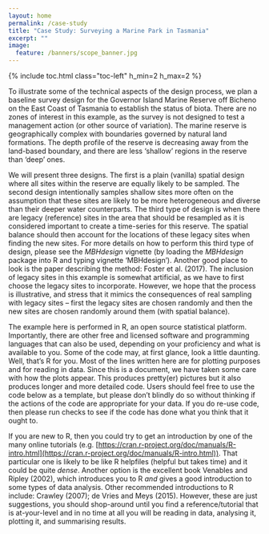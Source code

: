 ```yaml
---
layout: home
permalink: /case-study
title: "Case Study: Surveying a Marine Park in Tasmania"
excerpt: ""
image:
  feature: /banners/scope_banner.jpg
---
```

{% include toc.html class="toc-left" h_min=2 h_max=2 %}

To illustrate some of the technical aspects of the design process, we plan a baseline survey design for the Governor Island Marine Reserve off Bicheno on the East Coast of Tasmania to establish the status of biota. There are no zones of interest in this example, as the survey is not designed to test a management action (or other source of variation). The marine reserve is geographically complex with boundaries governed by natural land formations. The depth profile of the reserve is decreasing away from the land-based boundary, and there are less ‘shallow’ regions in the reserve than ‘deep’ ones.

We will present three designs. The first is a plain (vanilla) spatial design where all sites within the reserve are equally likely to be sampled. The second design intentionally samples shallow sites more often on the assumption that these sites are likely to be more heterogeneous and diverse than their deeper water counterparts. The third type of design is when there are legacy (reference) sites in the area that should be resampled as it is considered important to create a time-series for this reserve. The spatial balance should then account for the locations of these legacy sites when finding the new sites. For more details on how to perform this third type of design, please see the _MBHdesign_ vignette (by loading the _MBHdesign_ package into R and typing vignette ‘MBHdesign’). Another good place to look is the paper describing the method: Foster et al. (2017). The inclusion of legacy sites in this example is somewhat artificial, as we have to first choose the legacy sites to incorporate. However, we hope that the process is illustrative, and stress that it mimics the consequences of real sampling with legacy sites – first the legacy sites are chosen randomly and then the new sites are chosen randomly around them (with spatial balance).

The example here is performed in R, an open source statistical platform. Importantly, there are other free and licensed software and programming languages that can also be used, depending on your proficiency and what is available to you. Some of the code may, at first glance, look a little daunting. Well, that’s R for you. Most of the lines written here are for plotting purposes and for reading in data. Since this is a document, we have taken some care with how the plots appear. This produces pretty(er) pictures but it also produces longer and more detailed code. Users should feel free to use the code below as a template, but please don’t blindly do so without thinking if the actions of the code are appropriate for your data. If you do re-use code, then please run checks to see if the code has done what you think that it ought to.

If you are new to R, then you could try to get an introduction by one of the many online tutorials (e.g. [https://cran.r-project.org/doc/manuals/R-intro.html](https://cran.r-project.org/doc/manuals/R-intro.html)). That particular one is likely to be like R helpfiles (helpful but takes time) and it could be quite _dense_. Another option is the excellent book Venables and Ripley (2002), which introduces you to R _and_ gives a good introduction to some types of data analysis. Other recommended introductions to R include: Crawley (2007); de Vries and Meys (2015). However, these are just suggestions, you should shop-around until you find a reference/tutorial that is at-your-level and in no time at all you will be reading in data, analysing it, plotting it, and summarising results.
